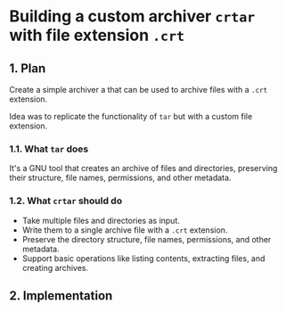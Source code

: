 # Building a custom archiver `crtar` with file extension `.crt`

## 1. Plan

Create a simple archiver a that can be used to archive files with a `.crt` extension.

Idea was to replicate the functionality of `tar` but with a custom file extension.

### 1.1. What `tar` does

It's a GNU tool that creates an archive of files and directories, preserving their structure, file names, permissions, and other metadata.

### 1.2. What `crtar` should do

- Take multiple files and directories as input.
- Write them to a single archive file with a `.crt` extension.
- Preserve the directory structure, file names, permissions, and other metadata.
- Support basic operations like listing contents, extracting files, and creating archives.

## 2. Implementation

